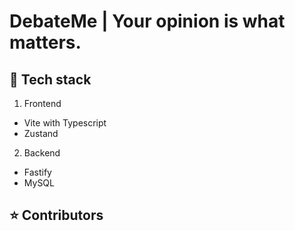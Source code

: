 # DebateMe | Your opinion is what matters.

## 🚀 Tech stack
1. Frontend
- Vite with Typescript
- Zustand
2. Backend
- Fastify
- MySQL

## ⭐ Contributors
<!-- <img src="https://contributors-img.web.app/image?repo=Shubham-Lal/DebateMe"/> -->